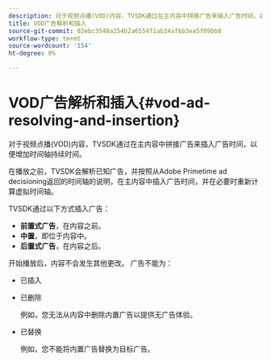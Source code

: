 ```yaml
---
description: 对于视频点播(VOD)内容，TVSDK通过在主内容中拼接广告来插入广告时间，以便增加时间轴持续时间。
title: VOD广告解析和插入
source-git-commit: 02ebc3548a254b2a6554f1ab34afbb3ea5f09bb8
workflow-type: tm+mt
source-wordcount: '154'
ht-degree: 0%

---
```


# VOD广告解析和插入{#vod-ad-resolving-and-insertion}

对于视频点播(VOD)内容，TVSDK通过在主内容中拼接广告来插入广告时间，以便增加时间轴持续时间。

在播放之前，TVSDK会解析已知广告，并按照从Adobe Primetime ad decisioning返回的时间轴的说明，在主内容中插入广告时间，并在必要时重新计算虚拟时间轴。

TVSDK通过以下方式插入广告：

* **前置式广告**，在内容之前。
* **中置**，即位于内容中。
* **后置式广告**，在内容之后。

开始播放后，内容不会发生其他更改。 广告不能为：

* 已插入
* 已删除

  例如，您无法从内容中删除内置广告以提供无广告体验。
* 已替换

  例如，您不能将内置广告替换为目标广告。
